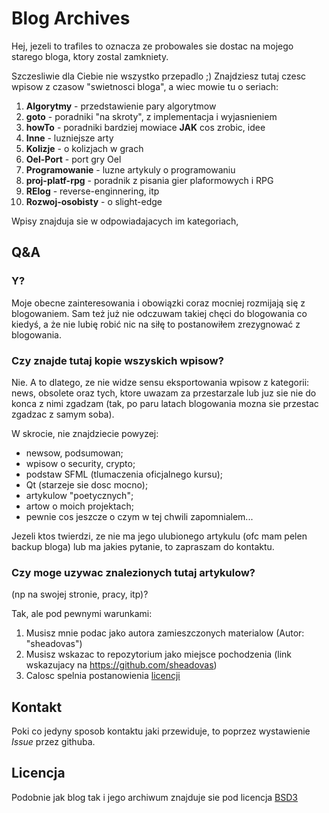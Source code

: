 # Blog Archives

Hej, jezeli to trafiles to oznacza ze probowales sie dostac na mojego starego bloga, ktory zostal zamkniety.

Szczesliwie dla Ciebie nie wszystko przepadlo ;) Znajdziesz tutaj czesc wpisow z czasow "swietnosci bloga", 
a wiec mowie tu o seriach:

1. **Algorytmy** - przedstawienie pary algorytmow
2. **goto** - poradniki "na skroty", z implementacja i wyjasnieniem
3. **howTo** - poradniki bardziej mowiace **JAK** cos zrobic, idee
4. **Inne** - luzniejsze arty
5. **Kolizje** - o kolizjach w grach
6. **Oel-Port** - port gry Oel
7. **Programowanie** - luzne artykuly o programowaniu
8. **proj-platf-rpg** - poradnik z pisania gier plaformowych i RPG
9. **RElog** - reverse-enginnering, itp
10. **Rozwoj-osobisty** - o slight-edge

Wpisy znajduja sie w odpowiadajacych im kategoriach,

## Q&A

### Y?

Moje obecne zainteresowania i obowiązki coraz mocniej rozmijają się z blogowaniem. 
Sam też już nie odczuwam takiej chęci do blogowania co kiedyś, a że nie lubię robić nic na siłę to postanowiłem zrezygnować z blogowania.


### Czy znajde tutaj kopie wszyskich wpisow?

Nie. A to dlatego, ze nie widze sensu eksportowania wpisow z kategorii: news, obsolete oraz tych, ktore uwazam za przestarzale lub
juz sie nie do konca z nimi zgadzam (tak, po paru latach blogowania mozna sie przestac zgadzac z samym soba).

W skrocie, nie znajdziecie powyzej:

- newsow, podsumowan;
- wpisow o security, crypto;
- podstaw SFML (tlumaczenia oficjalnego kursu);
- Qt (starzeje sie dosc mocno);
- artykulow "poetycznych";
- artow o moich projektach;
- pewnie cos jeszcze o czym w tej chwili zapomnialem...

Jezeli ktos twierdzi, ze nie ma jego ulubionego artykulu (ofc mam pelen backup bloga) lub ma jakies pytanie, to
zapraszam do kontaktu.


### Czy moge uzywac znalezionych tutaj artykulow?

(np na swojej stronie, pracy, itp)?

Tak, ale pod pewnymi warunkami:

1. Musisz mnie podac jako autora zamieszczonych materialow (Autor: "sheadovas")
2. Musisz wskazac to repozytorium jako miejsce pochodzenia (link wskazujacy na https://github.com/sheadovas)
3. Calosc spelnia postanowienia [licencji](#licencja)

## Kontakt

Poki co jedyny sposob kontaktu jaki przewiduje, to poprzez wystawienie *Issue* przez githuba.

## Licencja

Podobnie jak blog tak i jego archiwum znajduje sie pod licencja [BSD3](LICENSE.txt)

